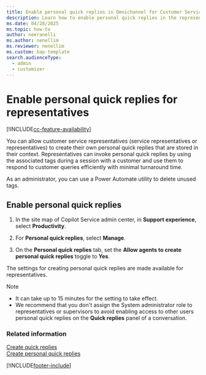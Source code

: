 ```yaml
---
title: Enable personal quick replies in Omnichannel for Customer Service
description: Learn how to enable personal quick replies in the representative experience for Omnichannel for Customer Service.
ms.date: 04/28/2025
ms.topic: how-to
author: neeranelli
ms.author: nenellim
ms.reviewer: nenellim
ms.custom: bap-template
search.audienceType: 
  - admin
  - customizer
---
```

 
# Enable personal quick replies for representatives

[!INCLUDE[cc-feature-availability](../../includes/cc-feature-availability.md)]

You can allow customer service representatives (service representatives or representatives) to create their own personal quick replies that are stored in their context. Representatives can invoke personal quick replies by using the associated tags during a session with a customer and use them to respond to customer queries efficiently with minimal turnaround time.

As an administrator, you can use a Power Automate utility to delete unused tags.

## Enable personal quick replies

1. In the site map of Copilot Service admin center, in **Support experience**, select **Productivity**.
   
1. For **Personal quick replies**, select **Manage**.

1. On the **Personal quick replies** tab, set the **Allow agents to create personal quick replies** toggle to **Yes**.

The settings for creating personal quick replies are made available for representatives.

> [!NOTE]
>
> - It can take up to 15 minutes for the setting to take effect.
> - We recommend that you don't assign the System administrator role to representatives or supervisors to avoid enabling access to other users personal quick replies on the **Quick replies** panel of a conversation.

### Related information

[Create quick replies](create-quick-replies.md)  
[Create personal quick replies](../use/create-personal-quick-replies.md)  


[!INCLUDE[footer-include](../../includes/footer-banner.md)]
